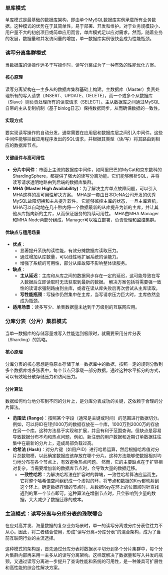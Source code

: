 
### 单库模式

单库模式是最基础的数据库架构，即由单个MySQL数据库实例承载所有业务数据。这种模式的优势在于其简单性，易于部署、开发和维护。对于业务规模较小、用户量不大的初创项目或简单应用而言，单库模式足以应对需求。然而，随着业务的发展，数据量和并发访问量的增加，单一数据库实例很快会成为性能瓶颈。

### 读写分离集群模式

当数据库的读操作远多于写操作时，读写分离成为了一种有效的性能优化方案。

#### 核心原理
读写分离架构在一主多从的数据库集群基础上构建。主数据库（Master）负责处理所有的写入请求（INSERT、UPDATE、DELETE），而一个或多个从数据库（Slave）则负责处理所有的读取请求（SELECT）。主从数据库之间通过MySQL自带的主从复制机制（基于binlog日志）保持数据同步，从而确保数据的一致性。

#### 实现方式
要实现读写操作的自动分发，通常需要在应用层和数据库层之间引入中间件。这些中间件能够拦截应用程序发出的SQL请求，并根据其类型（读/写）将其路由到相应的数据库节点。

#### 关键组件与高可用性
*   **分片中间件**：市面上主流的数据库中间件，如阿里巴巴的MyCat和京东数科的ShardingSphere，都提供了强大的读写分离功能。它们能够解析SQL，并将读写请求透明地路由到后端的数据库集群。
*   **MHA (Master High Availability)**：为了解决主库单点故障问题，可以引入MHA这样的高可用性解决方案。 MHA是一套由日本DeNA公司开发的优秀MySQL故障切换和主从提升软件。 它能够监控主库的状态，一旦主库宕机，MHA可以自动地在几十秒内将一个数据最新的从库提升为新的主库，并让其他从库指向新的主库，从而保证服务的持续可用性。 MHA由MHA Manager和MHA Node两部分组成，Manager可以独立部署，负责管理和监控集群。

#### 优缺点与适用场景
*   **优点**：
    *   显著提升系统的读性能，有效分摊数据库读取压力。
    *   通过增加从库数量，可以线性地扩展系统的读能力。
    *   增强了系统的可用性，部分从库故障不影响整体读服务。
*   **缺点**：
    *   **主从延迟**：主库和从库之间的数据同步存在一定的延迟，这可能导致在写入数据后立即读取时无法获取到最新的数据。 解决方案包括将需要强一致性的读请求强制路由到主库，或者在读从库失败后再次尝试从主库读取。
    *   **写性能瓶颈**：写操作仍然集中在主库，当写请求压力巨大时，主库依然会成为瓶颈。
*   **适用场景**：读多写少、单表数据量未达到千万级别的互联网应用。

### 分库分表（分片）集群模式

当单一数据库的存储容量或写入性能达到极限时，就需要采用分库分表（Sharding）的策略。

#### 核心原理
分库分表的核心思想是将原本存储于单一数据库中的数据，按照一定的规则分散到多个数据库或多张表中，每个节点只承载一部分数据。通过这种水平拆分的方式，可以有效地分散存储压力和访问压力。

#### 分片算法
数据如何均匀地分布到不同的分片上，是分库分表成功的关键，这依赖于合理的分片算法。

*   **范围法 (Range)**：按照某个字段（通常是主键或时间）的范围进行数据切分。例如，可以将ID在1到1000万的数据存放在一个库，1000万到2000万的存放在另一个库。这种方法易于实现和扩展，并且有利于范围查询。但缺点是容易导致数据分布不均和热点问题，例如，新注册的用户数据和近期订单数据往往集中在最新的分片上，造成局部负载过高。
*   **哈希法 (Hash)**：对分片键（如用户ID）进行哈希运算，然后根据哈希值对分片总数取模，以此确定数据应该存放在哪个分片。这种方法能够使数据相对均匀地分布在各个节点上，有效避免热点问题。 然而，它的主要缺点在于扩容相对复杂，当需要增加新的数据库节点时，会导致大量的数据迁移。
    *   **一致性哈希**：为解决哈希法在扩容时的弊端，一致性哈希算法应运而生。它将整个哈希值空间组织成一个虚拟的环，将节点和数据的Key都映射到这个环上。确定数据存储的节点时，从数据Key在环上的位置顺时针查找遇到的第一个节点即可。这种算法在增删节点时，只会影响到少量的数据，大大减少了数据迁移的成本。

### 主流模式：读写分离与分库分表的珠联璧合

在应对高并发、海量数据的复杂业务场景时，单一的读写分离或分库分表往往力不从心。因此，将二者结合使用，形成“读写分离+分库分表”的混合架构，成为了当前互联网行业的主流选择。

这种模式的架构是，首先通过分库分表将数据水平切分到多个分片集群中，每个分片集群内部再采用一主多从的读写分离架构。这样既解决了数据量和写入并发的瓶颈，又通过读写分离进一步提升了查询性能和系统的可用性，是一种兼具可扩展性和高性能的综合性解决方案。